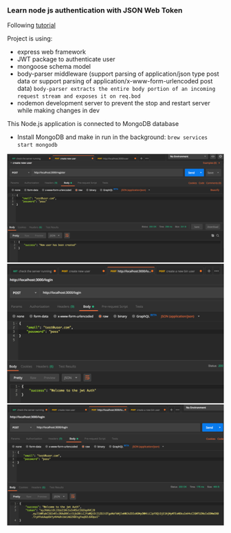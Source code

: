 ### Learn node js authentication with JSON Web Token
Following [tutorial](https://appdividend.com/2018/02/07/node-js-jwt-authentication-tutorial-scratch/)

Project is using:
 - express web framework
 - JWT package to authenticate user
 - mongoose schema model
 - body-parser middleware (support parsing of application/json type post data or support parsing of application/x-www-form-urlencoded post data)
 `body-parser extracts the entire body portion of an incoming request stream and exposes it on req.bod`
 - nodemon development server to prevent the stop and restart server while making changes in dev
 
 This Node.js application is connected to MongoDB database
  - Install MongoDB and make in run in the background:
    `brew services start mongodb`

![PostMan screenshot for sign up](CreateAUser.png)
![PostMan screenshot for login: Unauthorized access or Welcome message](Login.png)
![We have a token](GetTokenBack.png)